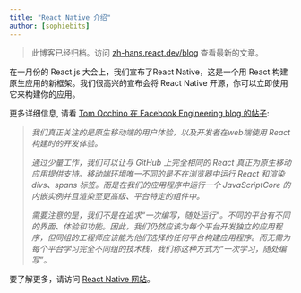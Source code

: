 ```yaml
---
title: "React Native 介绍"
author: [sophiebits]
---
```


<div class="scary">

> 此博客已经归档。访问 [zh-hans.react.dev/blog](https://zh-hans.react.dev/blog) 查看最新的文章。

</div>

在一月份的 React.js 大会上，我们宣布了React Native，这是一个用 React 构建原生应用的新框架。我们很高兴的宣布会将 React Native 开源，你可以立即使用它来构建你的应用。

更多详细信息, 请看 [Tom Occhino 在 Facebook Engineering blog 的帖子](https://code.facebook.com/posts/1014532261909640/react-native-bringing-modern-web-techniques-to-mobile/):

> *我们真正关注的是原生移动端的用户体验，以及开发者在web端使用 React 构建时的开发体验。*
>
> *通过少量工作，我们可以让与 GitHub 上完全相同的 React 真正为原生移动应用提供支持。移动端环境唯一不同的是不在浏览器中运行 React 和渲染 divs、spans 标签。而是在我们的应用程序中运行一个 JavaScriptCore 的内嵌实例并且渲染至更高级、平台特定的组件中。*
>
> *需要注意的是，我们不是在追求“一次编写，随处运行”。不同的平台有不同的界面、体验和功能。因此，我们仍然应该为每个平台开发独立的应用程序，但同组的工程师应该能为他们选择的任何平台构建应用程序。而无需为每个平台学习完全不同组的技术栈，我们称这种方式为“一次学习，随处编写”。*

要了解更多，请访问 [React Native 网站](https://reactnative.dev/)。
